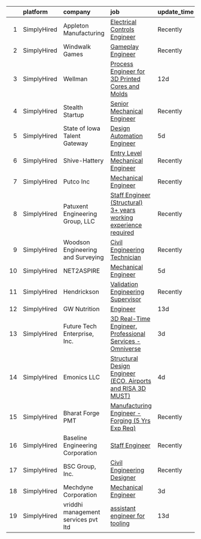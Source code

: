 

|    | platform    | company                             | job                                                                                                                                                                      | update_time   | location            |
|---:|:------------|:------------------------------------|:-------------------------------------------------------------------------------------------------------------------------------------------------------------------------|:--------------|:--------------------|
|  1 | SimplyHired | Appleton Manufacturing              | [Electrical Controls Engineer](https://www.simplyhired.com/job/Cj-EFNC2ZSUmAaGnQkwY2oi7jS1jKitfqCvza_V2VtW8yqWCkhn3HQ?q=3d+engineer)                                     | Recently      | Neenah, WI          |
|  2 | SimplyHired | Windwalk Games                      | [Gameplay Engineer](https://www.simplyhired.com/job/zoB03BdGpLXgk9eK3Go2k6uzd9IXYeKk90VGEh3Ie9KBnheezEoi1w?q=3d+engineer)                                                | Recently      | Remote              |
|  3 | SimplyHired | Wellman                             | [Process Engineer for 3D Printed Cores and Molds](https://www.simplyhired.com/job/MO9UgkUyusNZxHR1GzDm1ZSOYlOFFGM07u1dzGfb0bIPdLVn36YOEA?q=3d+engineer)                  | 12d           | Creston, IA         |
|  4 | SimplyHired | Stealth Startup                     | [Senior Mechanical Engineer](https://www.simplyhired.com/job/-0a8NN72GvhrXbDEPNj-q_KBBoXLcj7ufdelgKMAhWW4w3YN5CWXrg?q=3d+engineer)                                       | Recently      | Brownsville, TX     |
|  5 | SimplyHired | State of Iowa Talent Gateway        | [Design Automation Engineer](https://www.simplyhired.com/job/-a2zxFhfV1P1zL7o814OpiJFjs5MhkmfSkQKhQYRPS9F0iD3lgpWww?q=3d+engineer)                                       | 5d            | Ames, IA            |
|  6 | SimplyHired | Shive-Hattery                       | [Entry Level Mechanical Engineer](https://www.simplyhired.com/job/LbbPTLuvbme0qr4BcEeVj7MZyCehZYkEVHU7vZWNmjZXOUlPIn0RmQ?q=3d+engineer)                                  | Recently      | West Des Moines, IA |
|  7 | SimplyHired | Putco Inc                           | [Mechanical Engineer](https://www.simplyhired.com/job/zmWyB3088NXJKrahEvhS6ySxalPhMXB3kWfbxI7vMahCvzGCsXiLQw?q=3d+engineer)                                              | Recently      | Des Moines, IA      |
|  8 | SimplyHired | Patuxent Engineering Group, LLC     | [Staff Engineer (Structural) 3+ years working experience required](https://www.simplyhired.com/job/pKHOB9vJobUoTeclyw3bLhdh0S6dqOH2Yop-Zc5p-RUD1zAtm6lClA?q=3d+engineer) | Recently      | Elkridge, MD        |
|  9 | SimplyHired | Woodson Engineering and Surveying   | [Civil Engineering Technician](https://www.simplyhired.com/job/IyoRukS4tozInApyj-hyuHQ_GJEkFC9z_6J3VcdIJttF08IyF1ug2Q?q=3d+engineer)                                     | Recently      | Flagstaff, AZ       |
| 10 | SimplyHired | NET2ASPIRE                          | [Mechanical Engineer](https://www.simplyhired.com/job/9MdeeUfiBu27lrWBlffqfQPYewj4uCQlGJnSoec72t0ODnW5fiZScA?q=3d+engineer)                                              | 5d            | Remote              |
| 11 | SimplyHired | Hendrickson                         | [Validation Engineering Supervisor](https://www.simplyhired.com/job/mQJTaXgo8WNMJNWXSlivVmyy7gWWoaF6wAxV76ZOioravhGXMHmw9w?q=3d+engineer)                                | Recently      | Hebron, OH          |
| 12 | SimplyHired | GW Nutrition                        | [Engineer](https://www.simplyhired.com/job/G12y4Uv47CtcUA8a4cbt9XdrlFJ0DqESFAVx047GVO8Rgu4msyRPfQ?q=3d+engineer)                                                         | 13d           | Ames, IA            |
| 13 | SimplyHired | Future Tech Enterprise, Inc.        | [3D Real-Time Engineer, Professional Services - Omniverse](https://www.simplyhired.com/job/ryBkT580i8LJLVVwjMB2c4n8Q7jl_ohrMxSf1g7eJMCBjg4bVeQsaA?q=3d+engineer)         | 3d            | Remote              |
| 14 | SimplyHired | Emonics LLC                         | [Structural Design Engineer (ECO, Airports and RISA 3D MUST)](https://www.simplyhired.com/job/kEH8qSDlJhu52JKggvanMVQBQ2JqkuDj5f1H9_rumo-8qJyzVpOzgQ?q=3d+engineer)      | 4d            | Remote              |
| 15 | SimplyHired | Bharat Forge PMT                    | [Manufacturing Engineer - Forging (5 Yrs Exp Req)](https://www.simplyhired.com/job/siq4lefIes52CJZvjwDqsL4T_YLA1Zelyy7u1qeQ-T_XsgHlZsCaVQ?q=3d+engineer)                 | Recently      | Surgoinsville, TN   |
| 16 | SimplyHired | Baseline Engineering Corporation    | [Staff Engineer](https://www.simplyhired.com/job/igST8TmvGYr2lOXvI28EhJUV33Etdo9WTw784iMnPTLYGSciM2576w?q=3d+engineer)                                                   | Recently      | Cheyenne, WY        |
| 17 | SimplyHired | BSC Group, Inc.                     | [Civil Engineering Designer](https://www.simplyhired.com/job/0fHQebJYjoY76SLd59IRja7M1rA36Hyj6rSd_MR_CDxghcaX0l8LqA?q=3d+engineer)                                       | Recently      | West Yarmouth, MA   |
| 18 | SimplyHired | Mechdyne Corporation                | [Mechanical Engineer](https://www.simplyhired.com/job/05cKlNmlzNxKeAgK72apCwf7Rxo0okUINw_Jh35hv8k-KLMaLo1ccg?q=3d+engineer)                                              | 3d            | Marshalltown, IA    |
| 19 | SimplyHired | vriddhi management services pvt ltd | [assistant engineer for tooling](https://www.simplyhired.com/job/8nTqhHRak9GLapnlQEjNrcz9ZolMSpSrMjl7aQCCxsM0dybi7rg0wQ?q=3d+engineer)                                   | 13d           | Remote              |